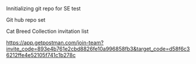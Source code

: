 Innitializing git repo for SE test

Git hub repo set

Cat Breed Collection invitation list

https://app.getpostman.com/join-team?invite_code=893e4b761e2cbd8826fe10a996858fb3&target_code=d58f6c36212ffe4e52105f741c1b278c